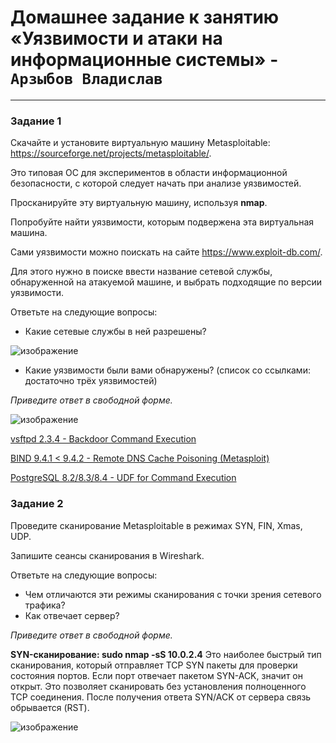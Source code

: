 # Домашнее задание к занятию «Уязвимости и атаки на информационные системы» - `Арзыбов Владислав`


------

### Задание 1

Скачайте и установите виртуальную машину Metasploitable: https://sourceforge.net/projects/metasploitable/.

Это типовая ОС для экспериментов в области информационной безопасности, с которой следует начать при анализе уязвимостей.

Просканируйте эту виртуальную машину, используя **nmap**.

Попробуйте найти уязвимости, которым подвержена эта виртуальная машина.

Сами уязвимости можно поискать на сайте https://www.exploit-db.com/.

Для этого нужно в поиске ввести название сетевой службы, обнаруженной на атакуемой машине, и выбрать подходящие по версии уязвимости.

Ответьте на следующие вопросы:

- Какие сетевые службы в ней разрешены?

![изображение](https://github.com/user-attachments/assets/3207e55f-ced3-4bf4-969a-ef1126a52ee8)

  
- Какие уязвимости были вами обнаружены? (список со ссылками: достаточно трёх уязвимостей)
  
*Приведите ответ в свободной форме.*  

![изображение](https://github.com/user-attachments/assets/aceacc10-2360-40df-a0fd-9eb7a59d0675)


[vsftpd 2.3.4 - Backdoor Command Execution](https://www.exploit-db.com/exploits/49757)

[	BIND 9.4.1 < 9.4.2 - Remote DNS Cache Poisoning (Metasploit)](https://www.exploit-db.com/exploits/6122)

[	PostgreSQL 8.2/8.3/8.4 - UDF for Command Execution](https://www.exploit-db.com/exploits/7855)



### Задание 2

Проведите сканирование Metasploitable в режимах SYN, FIN, Xmas, UDP.

Запишите сеансы сканирования в Wireshark.

Ответьте на следующие вопросы:

- Чем отличаются эти режимы сканирования с точки зрения сетевого трафика?
- Как отвечает сервер?

*Приведите ответ в свободной форме.*

**SYN-сканирование: sudo nmap -sS 10.0.2.4**
Это наиболее быстрый тип сканирования, который отправляет TCP SYN пакеты для проверки состояния портов. Если порт отвечает пакетом SYN-ACK, значит он открыт. Это позволяет сканировать без установления полноценного TCP соединения.
После получения ответа SYN/ACK от сервера связь обрывается (RST).

![изображение](https://github.com/user-attachments/assets/6605b330-6736-4e51-b1e8-828cf8855bcb)

